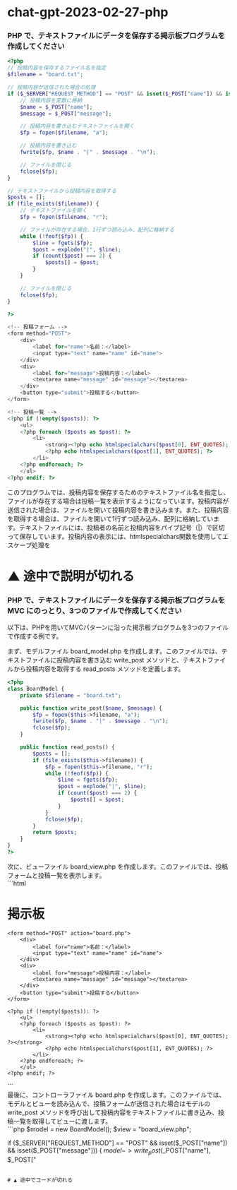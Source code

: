 # chat-gpt-2023-02-27-php

### PHP で、テキストファイルにデータを保存する掲示板プログラムを作成してください
```php
<?php
// 投稿内容を保存するファイル名を指定
$filename = "board.txt";

// 投稿内容が送信された場合の処理
if ($_SERVER["REQUEST_METHOD"] == "POST" && isset($_POST["name"]) && isset($_POST["message"])) {
    // 投稿内容を変数に格納
    $name = $_POST["name"];
    $message = $_POST["message"];

    // 投稿内容を書き込むテキストファイルを開く
    $fp = fopen($filename, "a");

    // 投稿内容を書き込む
    fwrite($fp, $name . "|" . $message . "\n");

    // ファイルを閉じる
    fclose($fp);
}

// テキストファイルから投稿内容を取得する
$posts = [];
if (file_exists($filename)) {
    // テキストファイルを開く
    $fp = fopen($filename, "r");

    // ファイルが存在する場合、1行ずつ読み込み、配列に格納する
    while (!feof($fp)) {
        $line = fgets($fp);
        $post = explode("|", $line);
        if (count($post) === 2) {
            $posts[] = $post;
        }
    }

    // ファイルを閉じる
    fclose($fp);
}

?>

<!-- 投稿フォーム -->
<form method="POST">
    <div>
        <label for="name">名前：</label>
        <input type="text" name="name" id="name">
    </div>
    <div>
        <label for="message">投稿内容：</label>
        <textarea name="message" id="message"></textarea>
    </div>
    <button type="submit">投稿する</button>
</form>

<!-- 投稿一覧 -->
<?php if (!empty($posts)): ?>
    <ul>
    <?php foreach ($posts as $post): ?>
        <li>
            <strong><?php echo htmlspecialchars($post[0], ENT_QUOTES); ?></strong>
            <?php echo htmlspecialchars($post[1], ENT_QUOTES); ?>
        </li>
    <?php endforeach; ?>
    </ul>
<?php endif; ?>
```
<div>
このプログラムでは、投稿内容を保存するためのテキストファイル名を指定し、ファイルが存在する場合は投稿一覧を表示するようになっています。投稿内容が送信された場合は、ファイルを開いて投稿内容を書き込みます。また、投稿内容を取得する場合は、ファイルを開いて1行ずつ読み込み、配列に格納しています。テキストファイルには、投稿者の名前と投稿内容をパイプ記号（|）で区切って保存しています。投稿内容の表示には、htmlspecialchars関数を使用してエスケープ処理を
</div>

# ▲ 途中で説明が切れる

### PHP で、テキストファイルにデータを保存する掲示板プログラムを MVC にのっとり、3つのファイルで作成してください
<div>
以下は、PHPを用いてMVCパターンに沿った掲示板プログラムを3つのファイルで作成する例です。

まず、モデルファイル board_model.php を作成します。このファイルでは、テキストファイルに投稿内容を書き込む write_post メソッドと、テキストファイルから投稿内容を取得する read_posts メソッドを定義します。
</div>

```php
<?php
class BoardModel {
    private $filename = "board.txt";

    public function write_post($name, $message) {
        $fp = fopen($this->filename, "a");
        fwrite($fp, $name . "|" . $message . "\n");
        fclose($fp);
    }

    public function read_posts() {
        $posts = [];
        if (file_exists($this->filename)) {
            $fp = fopen($this->filename, "r");
            while (!feof($fp)) {
                $line = fgets($fp);
                $post = explode("|", $line);
                if (count($post) === 2) {
                    $posts[] = $post;
                }
            }
            fclose($fp);
        }
        return $posts;
    }
}
?>
```
<div>
次に、ビューファイル board_view.php を作成します。このファイルでは、投稿フォームと投稿一覧を表示します。
</div>
```html
<!DOCTYPE html>
<html>
<head>
    <meta charset="utf-8">
    <title>掲示板</title>
</head>
<body>
    <h1>掲示板</h1>

    <form method="POST" action="board.php">
        <div>
            <label for="name">名前：</label>
            <input type="text" name="name" id="name">
        </div>
        <div>
            <label for="message">投稿内容：</label>
            <textarea name="message" id="message"></textarea>
        </div>
        <button type="submit">投稿する</button>
    </form>

    <?php if (!empty($posts)): ?>
        <ul>
        <?php foreach ($posts as $post): ?>
            <li>
                <strong><?php echo htmlspecialchars($post[0], ENT_QUOTES); ?></strong>
                <?php echo htmlspecialchars($post[1], ENT_QUOTES); ?>
            </li>
        <?php endforeach; ?>
        </ul>
    <?php endif; ?>
</body>
</html>
```
<div>
最後に、コントローラファイル board.php を作成します。このファイルでは、モデルとビューを読み込んで、投稿フォームが送信された場合はモデルの write_post メソッドを呼び出して投稿内容をテキストファイルに書き込み、投稿一覧を取得してビューに渡します。
</div>
```php
<?php
require_once "board_model.php";

$model = new BoardModel();
$view = "board_view.php";

if ($_SERVER["REQUEST_METHOD"] == "POST" && isset($_POST["name"]) && isset($_POST["message"])) {
    $model->write_post($_POST["name"], $_POST["
```

# ▲ 途中でコードが切れる
